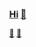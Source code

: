 ### [Hi](https://youtu.be/I6FmwBPDT-w) [👋](https://youtu.be/jBT4_Cx5ihs) 

[🐑](https://youtu.be/xy-NQzeXhYg) [👊](https://youtu.be/o4UCdLjOx9M)
